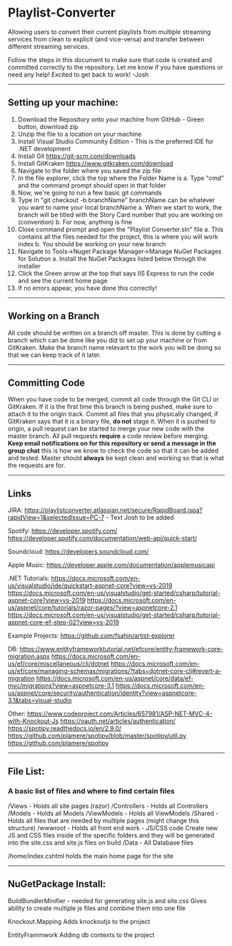 # Playlist-Converter

Allowing users to convert their current playlists from multiple streaming services from clean to explicit (and vice-versa) and transfer between different streaming services.


Follow the steps in this document to make sure that code is created and committed correctly to the repository.
Let me know if you have questions or need any help! Excited to get back to work!
-Josh
______________________________________________
## Setting up your machine:
1. Download the Repository onto your machine from GitHub - Green button, download zip
2. Unzip the file to a location on your machine
3. Install Visual Studio Community Edition - This is the preferred IDE for .NET development
4. Install Git https://git-scm.com/downloads
5. Install GitKraken https://www.gitkraken.com/download
6. Navigate to the folder where you saved the zip file
7. In the file explorer, click the top where the Folder Name is
	a. Type "cmd" and the command prompt should open in that folder
8. Now, we're going to run a few basic git commands
9. Type in "git checkout -b branchName" branchName can be whatever you want to name your local branchName
	a. When we start to work, the branch will be titled with the Story Card number that you are working on (convention)
	b. For now, anything is fine
10. Close command prompt and open the "Playlist Converter.sln" file
	a. This contains all the files needed for the project, this is where you will work index
	b. You should be working on your new branch
11. Navigate to Tools->Nuget Package Manager->Manage NuGet Packages for Solution
	a. Install the NuGet Packages listed below through the installer
12. Click the Green arrow at the top that says IIS Express to run the code and see the current home page
13. If no errors appear, you have done this correctly!
______________________________________________
## Working on a Branch
All code should be written on a branch off master. This is done by cutting a branch which can be done like you did to set up your machine or from GitKraken.
Make the branch name relevant to the work you will be doing so that we can keep track of it later. 
______________________________________________
## Committing Code
When you have code to be merged, commit all code through the Git CLI or GitKraken.
If it is the first time this branch is being pushed, make sure to attach it to the origin track.
Commit all files that you physically changed, if GitKraken says that it is a binary file, **do not** stage it.
When it is pushed to origin, a pull request can be started to merge your new code with the master branch.
All pull requests **require** a code review before merging.
**Keep email notifications on for this repository or send a message in the group chat** this is how we know to check the code so that it can be added and tested.
Master should **always** be kept clean and working so that is what the requests are for.
______________________________________________
## Links
JIRA: https://playlistconverter.atlassian.net/secure/RapidBoard.jspa?rapidView=1&selectedIssue=PC-7 - Text Josh to be added

Spotify: 
	https://developer.spotify.com/
	https://developer.spotify.com/documentation/web-api/quick-start/
	
	
Soundcloud:
	https://developers.soundcloud.com/
	
Apple Music:
	https://developer.apple.com/documentation/applemusicapi

.NET Tutorials:
	https://docs.microsoft.com/en-us/visualstudio/ide/quickstart-aspnet-core?view=vs-2019
	https://docs.microsoft.com/en-us/visualstudio/get-started/csharp/tutorial-aspnet-core?view=vs-2019
	https://docs.microsoft.com/en-us/aspnet/core/tutorials/razor-pages/?view=aspnetcore-2.1
	https://docs.microsoft.com/en-us/visualstudio/get-started/csharp/tutorial-aspnet-core-ef-step-02?view=vs-2019
	

Example Projects:
	https://github.com/fsahin/artist-explorer
	
DB:
	https://www.entityframeworktutorial.net/efcore/entity-framework-core-migration.aspx
	https://docs.microsoft.com/en-us/ef/core/miscellaneous/cli/dotnet
	https://docs.microsoft.com/en-us/ef/core/managing-schemas/migrations/?tabs=dotnet-core-cli#revert-a-migration
	https://docs.microsoft.com/en-us/aspnet/core/data/ef-mvc/migrations?view=aspnetcore-3.1
	https://docs.microsoft.com/en-us/aspnet/core/security/authentication/identity?view=aspnetcore-3.1&tabs=visual-studio
	
Other:
	https://www.codeproject.com/Articles/657981/ASP-NET-MVC-4-with-Knockout-Js
	https://oauth.net/articles/authentication/
	https://spotipy.readthedocs.io/en/2.9.0/
	https://github.com/plamere/spotipy/blob/master/spotipy/util.py
	https://github.com/plamere/spotipy
	
______________________________________________
## File List:
### A basic list of files and where to find certain files
/Views - Holds all site pages (razor)
/Controllers - Holds all Controllers
/Models - Holds all Models
/ViewModels - Holds all ViewModels
/Shared - Holds all files that are needed by multiple pages (might change this structure)
/wwwroot - Holds all front end work - JS/CSS code
	Create new JS and CSS files inside of the specific folders and they will be generated into the site.css and site.js files on build
/Data - All Database files

/home/index.cshtml holds the main home page for the site

______________________________________________
## NuGetPackage Install:
BuildBundlerMinifier - needed for generating site.js and site.css
	Gives ability to create multiple js files and combine them into one file

Knockout.Mapping
	Adds knockoutjs to the project
	
EntityFrammwork
	Adding db contexts to the project
